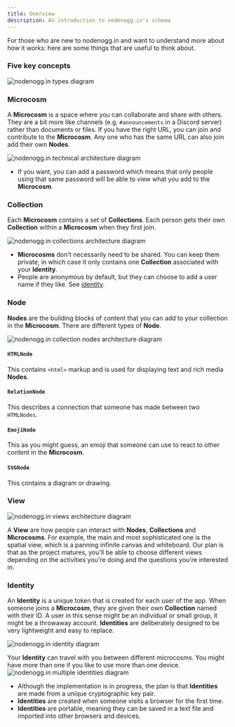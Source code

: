 ```yaml
---
title: Overview
description: An introduction to nodenogg.in's schema
---
```


For those who are new to nodenogg.in and want to understand more about how it works: here are some things that are useful to think about.

### Five key concepts

![nodenogg.in types diagram](../../../assets/architecture-summary.svg)

### Microcosm

A **Microcosm** is a space where you can collaborate and share with others. They are a bit more like channels (e.g. `#announcements` in a Discord server) rather than documents or files. If you have the right URL, you can join and contribute to the **Microcosm**. Any one who has the same URL can also join add their own **Nodes**.

![nodenogg.in technical architecture diagram](../../../assets/architecture-microcosm.svg)

- If you want, you can add a password which means that only people using that same password will be able to view what you add to the **Microcosm**.

### Collection

Each **Microcosm** contains a set of **Collections**. Each person gets their own **Collection** within a **Microcosm** when they first join.

![nodenogg.in collections architecture diagram](../../../assets/architecture-collections-blank.svg)

- **Microcosms** don't necessarily need to be shared. You can keep them private, in which case it only contains one **Collection** associated with your **Identity**.
- People are anonymous by default, but they can choose to add a user name if they like. See [identity](#identity).

### Node

**Nodes** are the building blocks of content that you can add to your collection in the **Microcosm**. There are different types of **Node**.

![nodenogg.in collection nodes architecture diagram](../../../assets/architecture-collections-with-nodes.svg)

#### `HTMLNode`

This contains `<html>` markup and is used for displaying text and rich media **Nodes**.

#### `RelationNode`

This describes a connection that someone has made between two `HTMLNodes`.

#### `EmojiNode`

This as you might guess, an emoji that someone can use to react to other content in the **Microcosm**.

#### `SVGNode`

This contains a diagram or drawing.

### View

![nodenogg.in views architecture diagram](../../../assets/architecture-views.svg)

A **View** are how people can interact with **Nodes**, **Collections** and **Microcosms**. For example, the main and most sophisticated one is the spatial view, which is a panning infinite canvas and whiteboard. Our plan is that as the project matures, you'll be able to choose different views depending on the activities you're doing and the questions you're interested in.

### Identity

An **Identity** is a unique token that is created for each user of the app. When someone joins a **Microcosm**, they are given their own **Collection** named with their ID. A user in this sense might be an individual or small group, it might be a throwaway account. **Identities** are deliberately designed to be very lightweight and easy to replace.

![nodenogg.in identity diagram](../../../assets/architecture-identity.svg)

Your **Identity** can travel with you between different microcosms. You might have more than one if you like to use more than one device.
![nodenogg.in multiple identities diagram](../../../assets/architecture-identity-multiple.svg)

- Although the implementation is in progress, the plan is that **Identities** are made from a unique cryptographic key pair.
- **Identities** are created when someone visits a browser for the first time.
- **Identities** are portable, meaning they can be saved in a text file and imported into other browsers and devices.
